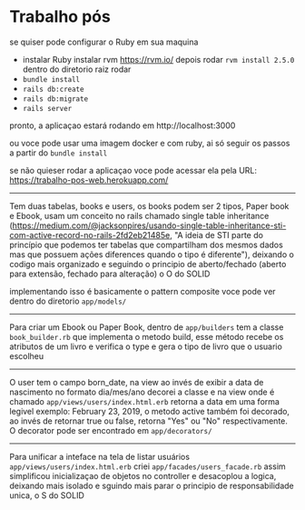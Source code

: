# Trabalho pós

se quiser pode configurar o Ruby em sua maquina
 - instalar Ruby
 instalar rvm https://rvm.io/
 depois rodar `rvm install 2.5.0`
 dentro do diretorio raiz rodar 
 - `bundle install`
 - `rails db:create`
 - `rails db:migrate`
 - `rails server`

 pronto, a aplicaçao estará rodando em http://localhost:3000

ou voce pode usar uma imagem docker e com ruby, ai só seguir os passos a partir do `bundle install`

se não quieser rodar a aplicaçao voce pode acessar ela pela URL: https://trabalho-pos-web.herokuapp.com/


----

Tem duas tabelas, books e users, os books podem ser 2 tipos, Paper book e Ebook, usam um conceito no rails chamado single table inheritance (https://medium.com/@jacksonpires/usando-single-table-inheritance-sti-com-active-record-no-rails-2fd2eb21485e, "A ideia de STI parte do princípio que podemos ter tabelas que compartilham dos mesmos dados mas que possuem ações diferences quando o tipo é diferente"), deixando o codigo mais organizado e seguindo o principio de aberto/fechado (aberto para extensão, fechado para alteração) o O do SOLID

implementando isso é basicamente o pattern composite voce pode ver dentro do diretorio `app/models/`


---

Para criar um Ebook ou Paper Book, dentro de `app/builders` tem a classe `book_builder.rb` que implementa o metodo build, esse método recebe os atributos de um livro e verifica o type e gera o tipo de livro que o usuario escolheu

---

O user tem o campo born_date, na view ao invés de exibir a data de nascimento no formato dia/mes/ano decorei a classe e na view onde é chamado `app/views/users/index.html.erb` retorna a data em uma forma legivel exemplo: February 23, 2019, o metodo active também foi decorado, ao invés de retornar true ou false, retorna "Yes" ou "No" respectivamente.
O decorator pode ser encontrado em `app/decorators/`

---

Para unificar a inteface na tela de listar usuários `app/views/users/index.html.erb` criei `app/facades/users_facade.rb` assim simplificou inicializaçao de objetos no controller e desacoplou a logica, deixando mais isolado e sguindo mais parar o principio de responsabilidade unica, o S do SOLID